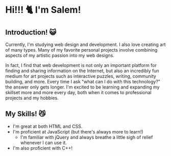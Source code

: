 # Hi!!! 🐈 I'm Salem!

## Introduction! 😺
Currently, I'm studying web design and development. I also love creating art of many types. Many of my favorite personal projects involve combining aspects of my artistic passion into my web designs.

In fact, I find that web development is not only an important platform for finding and sharing information on the Internet, but also an incredibly fun medium for art projects such as interactive puzzles, writing, community building, and more. Every time I ask "what can I do with this technology?" the answer only gets longer. I'm excited to be learning and expanding my skillset more and more every day, both when it comes to professional projects and my hobbies.

## My Skills! 😼
- I'm great at both HTML and CSS.
- I'm proficient at JavaScript (but there's always more to learn!)
    - I'm familiar with jQuery and always breathe a little sigh of relief whenever I can use it. 
- I'm also proficient with C++! 


